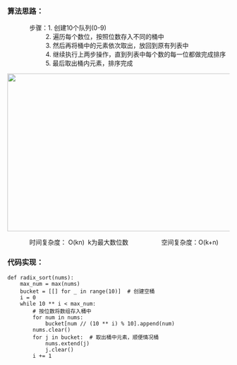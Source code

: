 <h3 id="%E7%AE%97%E6%B3%95%E6%80%9D%E8%B7%AF%EF%BC%9A">算法思路：</h3>

<p style="text-indent:50px;">步骤：1. 创建10个队列(0-9)<br />
                      2. 遍历每个数位，按照位数存入不同的桶中<br />
                      3. 然后再将桶中的元素依次取出，放回到原有列表中<br />
                      4. 继续执行上两步操作，直到列表中每个数的每一位都做完成排序<br />
                      5. 最后取出桶内元素，排序完成</p>

<p style="text-align:center;"><img alt="" class="has" height="357" src="https://img-blog.csdn.net/20181025144312786?watermark/2/text/aHR0cHM6Ly9ibG9nLmNzZG4ubmV0L0Zhbk1MZWk=/font/5a6L5L2T/fontsize/400/fill/I0JBQkFCMA==/dissolve/70" width="800" /></p>

<p style="text-indent:50px;">时间复杂度： O(kn)  k为最大数位数                   空间复杂度：O(k+n)</p>

<h3 id="%E4%BB%A3%E7%A0%81%E5%AE%9E%E7%8E%B0%EF%BC%9A">代码实现：</h3>

<pre class="has">
<code class="language-python">def radix_sort(nums):
    max_num = max(nums)
    bucket = [[] for _ in range(10)]  # 创建空桶
    i = 0
    while 10 ** i &lt; max_num:
        # 按位数将数组存入桶中
        for num in nums:
            bucket[num // (10 ** i) % 10].append(num)
        nums.clear()
        for j in bucket:  # 取出桶中元素，顺便情况桶
            nums.extend(j)
            j.clear()
        i += 1</code></pre>

<p> </p>